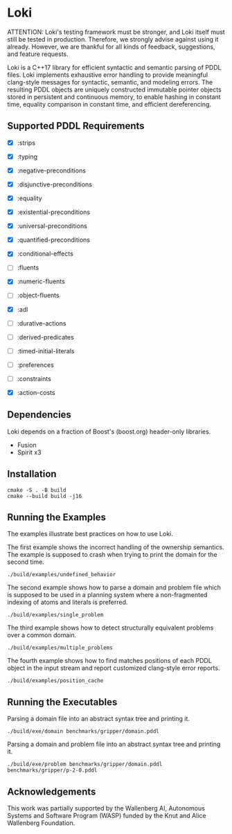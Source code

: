 # Loki

ATTENTION: Loki's testing framework must be stronger, and Loki itself must still be tested in production. Therefore, we strongly advise against using it already. However, we are thankful for all kinds of feedback, suggestions, and feature requests.

Loki is a C++17 library for efficient syntactic and semantic parsing of PDDL files. Loki implements exhaustive error handling to provide meaningful clang-style messages for syntactic, semantic, and modeling errors. The resulting PDDL objects are uniquely constructed immutable pointer objects stored in persistent and continuous memory, to enable hashing in constant time, equality comparison in constant time, and efficient dereferencing.

## Supported PDDL Requirements

- [x] :strips
- [x] :typing
- [x] :negative-preconditions
- [x] :disjunctive-preconditions
- [x] :equality
- [x] :existential-preconditions
- [x] :universal-preconditions
- [x] :quantified-preconditions
- [x] :conditional-effects
- [ ] :fluents
- [x] :numeric-fluents
- [ ] :object-fluents
- [x] :adl
- [ ] :durative-actions
- [ ] :derived-predicates
- [ ] :timed-initial-literals
- [ ] :preferences
- [ ] :constraints
- [x] :action-costs


## Dependencies

Loki depends on a fraction of Boost's (boost.org) header-only libraries.

- Fusion
- Spirit x3


## Installation

```console
cmake -S . -B build
cmake --build build -j16
```

## Running the Examples

The examples illustrate best practices on how to use Loki.

The first example shows the incorrect handling of the ownership semantics. The example is supposed to crash when trying to print the domain for the second time.

```console
./build/examples/undefined_behavior
```

The second example shows how to parse a domain and problem file which is supposed to be used in a planning system where a non-fragmented indexing of atoms and literals is preferred.

```console
./build/examples/single_problem
```

The third example shows how to detect structurally equivalent problems over a common domain.

```console
./build/examples/multiple_problems
```

The fourth example shows how to find matches positions of each PDDL object in the input stream and report customized clang-style error reports.

```console
./build/examples/position_cache
```


## Running the Executables

Parsing a domain file into an abstract syntax tree and printing it.

```console
./build/exe/domain benchmarks/gripper/domain.pddl
```

Parsing a domain and problem file into an abstract syntax tree and printing it.

```console
./build/exe/problem benchmarks/gripper/domain.pddl benchmarks/gripper/p-2-0.pddl
```


## Acknowledgements

This work was partially supported by the Wallenberg AI, Autonomous Systems and Software Program (WASP) funded by the Knut and Alice Wallenberg Foundation.
